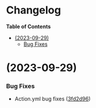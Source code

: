 # Changelog

<!-- START doctoc generated TOC please keep comment here to allow auto update -->
<!-- DON'T EDIT THIS SECTION, INSTEAD RE-RUN doctoc TO UPDATE -->

**Table of Contents**

- [(2023-09-29)](#2023-09-29)
  - [Bug Fixes](#bug-fixes)

<!-- END doctoc generated TOC please keep comment here to allow auto update -->

# (2023-09-29)

### Bug Fixes

- Action.yml bug fixes ([3fd2d96](https://github.com/imrushi/markdown-or-hugo-to-medium/commit/3fd2d96aa8eea5fe708adede32ee9b45849aeb5a))
